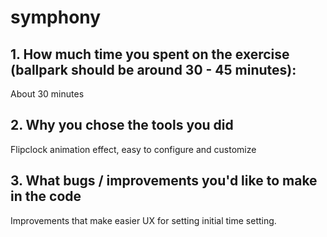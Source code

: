 # symphony

## 1. How much time you spent on the exercise (ballpark should be around 30 - 45 minutes):
About 30 minutes

## 2. Why you chose the tools you did
Flipclock animation effect, easy to configure and customize

## 3. What bugs / improvements you'd like to make in the code
Improvements that make easier UX for setting initial time setting.
